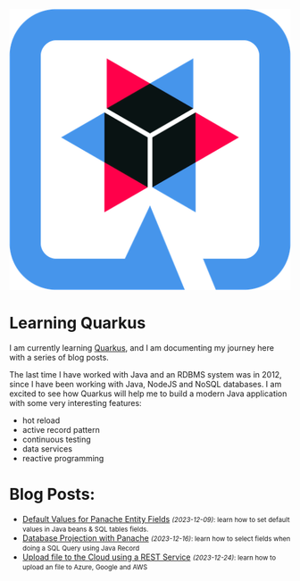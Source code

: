 
![Quarkus Logo](/images/quarkuslogo.png)

# Learning Quarkus

I am currently learning [Quarkus](https://quarkus.io/), and I am documenting my journey here with a series of blog posts.

The last time I have worked with Java and an RDBMS system was in 2012, since I have been working with Java, NodeJS and NoSQL databases. I am excited to see how Quarkus will help me to build a modern Java application with some very interesting features:

- hot reload
- active record pattern
- continuous testing
- data services
- reactive programming


# Blog Posts:


- [Default Values for Panache Entity Fields](/blog/2023/12/09/quarkus-entity-default-value) <small>_(2023-12-09)_: learn how to set default values in Java beans & SQL tables fields.</small>
- [Database Projection with Panache](/blog/2023/12/16/quarkus-database-projection-with-panache) <small>_(2023-12-16)_: learn how to select fields when doing a SQL Query using Java Record</small>
- [Upload file to the Cloud using a REST Service](/blog/2023/12/24/quarkus-uploading-image-to-the-cloud) <small>_(2023-12-24)_: learn how to upload an file to Azure, Google and AWS</small>
